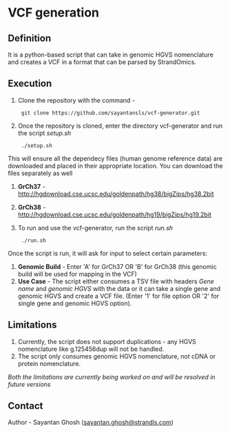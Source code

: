 # VCF generation 

## Definition

It is a python-based script that can take in genomic HGVS nomenclature and creates a VCF in a format that can be parsed by StrandOmics. 

## Execution

1. Clone the repository with the command - 

		git clone https://github.com/sayantansls/vcf-generator.git

2. Once the repository is cloned, enter the directory vcf-generator and run the script *setup.sh*

		./setup.sh

This will ensure all the dependecy files (human genome reference data) are downloaded and placed in their appropriate location.
You can download the files separately as well
 1. **GrCh37** - http://hgdownload.cse.ucsc.edu/goldenpath/hg38/bigZips/hg38.2bit
 2. **GrCh38** - http://hgdownload.cse.ucsc.edu/goldenpath/hg19/bigZips/hg19.2bit

3. To run and use the vcf-generator, run the script *run.sh*

		./run.sh

Once the script is run, it will ask for input to select certain parameters:
 1. **Genomic Build** - Enter 'A' for GrCh37 OR 'B' for GrCh38 (this genomic build will be used for mapping in the VCF)
 2. **Use Case** - The script either consumes a TSV file with headers *Gene name* and *genomic HGVS* with the data or it can take a single gene and genomic HGVS and create a VCF file. (Enter '1' for file option OR '2' for single gene and genomic HGVS option).

## Limitations

1. Currently, the script does not support duplications - any HGVS nomenclature like g.125456dup will not be handled.
2. The script only consumes genomic HGVS nomenclature, not cDNA or protein nomenclature.

*Both the limitations are currently being worked on and will be resolved in future versions*

## Contact

Author - Sayantan Ghosh (sayantan.ghosh@strandls.com)

